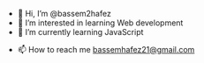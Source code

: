 - 👋 Hi, I’m @bassem2hafez
- 👀 I’m interested in learning Web development 
- 🌱 I’m currently learning JavaScript
<!--- 💞️ I’m looking to collaborate on--->
- 📫 How to reach me bassemhafez21@gmail.com

<!---
bassem2hafez/bassem2hafez is a ✨ special ✨ repository because its `README.md` (this file) appears on your GitHub profile.
You can click the Preview link to take a look at your changes.
--->
